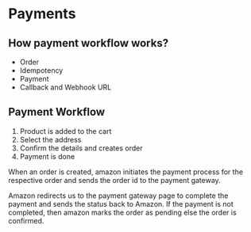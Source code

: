 # Payments

## How payment workflow works?
- Order
- Idempotency
- Payment
- Callback and Webhook URL

## Payment Workflow
1. Product is added to the cart
2. Select the address
3. Confirm the details and creates order
4. Payment is done

When an order is created, amazon initiates the payment process for the respective order and sends the order id to the payment gateway. 

Amazon redirects us to the payment gateway page to complete the payment and sends the status back to Amazon.
If the payment is not completed, then amazon marks the order as pending else the order is confirmed.

